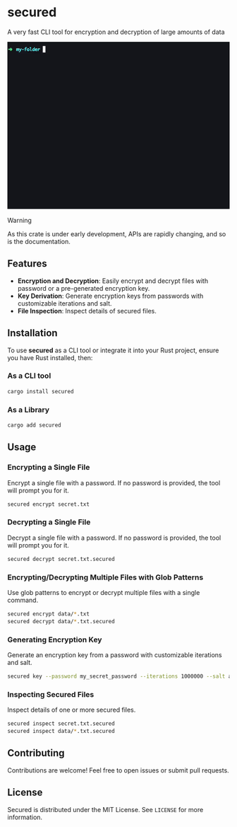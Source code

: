 # secured

A very fast CLI tool for encryption and decryption of large amounts of data

![](./.github/assets/secured.gif)

> [!WARNING]
> As this crate is under early development, APIs are rapidly changing, and so is the documentation. 
## Features
- **Encryption and Decryption**: Easily encrypt and decrypt files with password or a pre-generated encryption key.
- **Key Derivation**: Generate encryption keys from passwords with customizable iterations and salt.
- **File Inspection**: Inspect details of secured files.
## Installation
To use **secured** as a CLI tool or integrate it into your Rust project, ensure you have Rust installed, then:
### As a CLI tool
```sh
cargo install secured
```
### As a Library
```sh
cargo add secured
```
## Usage
### Encrypting a Single File
Encrypt a single file with a password. If no password is provided, the tool will prompt you for it.
```sh
secured encrypt secret.txt
```
### Decrypting a Single File
Decrypt a single file with a password. If no password is provided, the tool will prompt you for it.
```sh
secured decrypt secret.txt.secured
```
### Encrypting/Decrypting Multiple Files with Glob Patterns
Use glob patterns to encrypt or decrypt multiple files with a single command.
```sh
secured encrypt data/*.txt
secured decrypt data/*.txt.secured
```
### Generating Encryption Key
Generate an encryption key from a password with customizable iterations and salt.
```sh
secured key --password my_secret_password --iterations 1000000 --salt abcdef1234567890
```
### Inspecting Secured Files
Inspect details of one or more secured files.
```sh
secured inspect secret.txt.secured
secured inspect data/*.txt.secured
```
## Contributing
Contributions are welcome! Feel free to open issues or submit pull requests.
## License
Secured is distributed under the MIT License. See `LICENSE` for more information.
```
